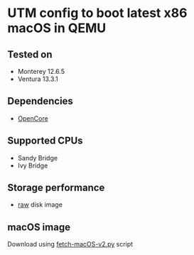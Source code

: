 # UTM config to boot latest x86 macOS in QEMU

## Tested on
* Monterey 12.6.5
* Ventura 13.3.1

## Dependencies
* [OpenCore](https://github.com/thenickdude/KVM-Opencore/releases/download/v20/OpenCore-v20.iso.gz)

## Supported CPUs
* Sandy Bridge
* Ivy Bridge

## Storage performance
* [raw](https://www.heiko-sieger.info/tuning-vm-disk-performance/) disk image

## macOS image
Download using [fetch-macOS-v2.py](https://github.com/kholia/OSX-KVM/blob/master/fetch-macOS-v2.py) script
